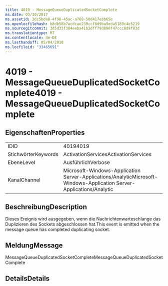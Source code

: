 ```yaml
---
title: 4019 - MessageQueueDuplicatedSocketComplete
ms.date: 03/30/2017
ms.assetid: 2dc5bde8-4f98-45ac-a768-50d417e8b65e
ms.openlocfilehash: b8db58b7acdcae239ccf8d9ba9eda5189c4e5219
ms.sourcegitcommit: 3d5d33f384eeba41b2dff79d096f47ccc8d8f03d
ms.translationtype: MT
ms.contentlocale: de-DE
ms.lasthandoff: 05/04/2018
ms.locfileid: "33465691"
---
```

# <a name="4019---messagequeueduplicatedsocketcomplete"></a><span data-ttu-id="dc31d-102">4019 - MessageQueueDuplicatedSocketComplete</span><span class="sxs-lookup"><span data-stu-id="dc31d-102">4019 - MessageQueueDuplicatedSocketComplete</span></span>
## <a name="properties"></a><span data-ttu-id="dc31d-103">Eigenschaften</span><span class="sxs-lookup"><span data-stu-id="dc31d-103">Properties</span></span>  
  
|||  
|-|-|  
|<span data-ttu-id="dc31d-104">ID</span><span class="sxs-lookup"><span data-stu-id="dc31d-104">ID</span></span>|<span data-ttu-id="dc31d-105">4019</span><span class="sxs-lookup"><span data-stu-id="dc31d-105">4019</span></span>|  
|<span data-ttu-id="dc31d-106">Stichwörter</span><span class="sxs-lookup"><span data-stu-id="dc31d-106">Keywords</span></span>|<span data-ttu-id="dc31d-107">ActivationServices</span><span class="sxs-lookup"><span data-stu-id="dc31d-107">ActivationServices</span></span>|  
|<span data-ttu-id="dc31d-108">Ebene</span><span class="sxs-lookup"><span data-stu-id="dc31d-108">Level</span></span>|<span data-ttu-id="dc31d-109">Ausführlich</span><span class="sxs-lookup"><span data-stu-id="dc31d-109">Verbose</span></span>|  
|<span data-ttu-id="dc31d-110">Kanal</span><span class="sxs-lookup"><span data-stu-id="dc31d-110">Channel</span></span>|<span data-ttu-id="dc31d-111">Microsoft-Windows-Application Server-Applications/Analytic</span><span class="sxs-lookup"><span data-stu-id="dc31d-111">Microsoft-Windows-Application Server-Applications/Analytic</span></span>|  
  
## <a name="description"></a><span data-ttu-id="dc31d-112">Beschreibung</span><span class="sxs-lookup"><span data-stu-id="dc31d-112">Description</span></span>  
 <span data-ttu-id="dc31d-113">Dieses Ereignis wird ausgegeben, wenn die Nachrichtenwarteschlange das Duplizieren des Sockets abgeschlossen hat.</span><span class="sxs-lookup"><span data-stu-id="dc31d-113">This event is emitted when the message queue has completed duplicating socket.</span></span>  
  
## <a name="message"></a><span data-ttu-id="dc31d-114">Meldung</span><span class="sxs-lookup"><span data-stu-id="dc31d-114">Message</span></span>  
 <span data-ttu-id="dc31d-115">MessageQueueDuplicatedSocketComplete</span><span class="sxs-lookup"><span data-stu-id="dc31d-115">MessageQueueDuplicatedSocketComplete</span></span>  
  
## <a name="details"></a><span data-ttu-id="dc31d-116">Details</span><span class="sxs-lookup"><span data-stu-id="dc31d-116">Details</span></span>
